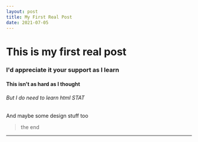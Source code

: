 ```yaml
---
layout: post
title: My First Real Post
date: 2021-07-05
---
```


# This is my first real post
### **I'd appreciate it your support as I learn** 
#### This isn't as hard as I thought
###### But I do need to learn html _STAT_
And maybe some design stuff too
> the end 
***
